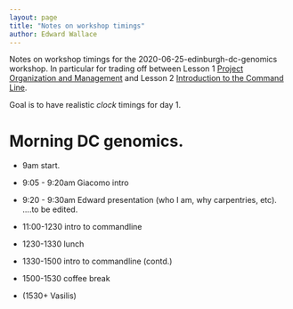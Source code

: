 ```yaml
---
layout: page
title: "Notes on workshop timings"
author: Edward Wallace
---
```


Notes on workshop timings for the 2020-06-25-edinburgh-dc-genomics workshop. In particular for trading off between Lesson 1 [Project Organization and Management](https://datacarpentry.org/organization-genomics/) and Lesson 2 [Introduction to the Command Line](https://datacarpentry.org/shell-genomics/).

Goal is to have realistic *clock* timings for day 1.

# Morning DC genomics.


- 9am start.
- 9:05 - 9:20am Giacomo intro
- 9:20 - 9:30am Edward presentation (who I am, why carpentries, etc).
....to be edited.

- 11:00-1230 intro to commandline
- 1230-1330 lunch
- 1330-1500 intro to commandline (contd.)
- 1500-1530 coffee break
- (1530+ Vasilis)
